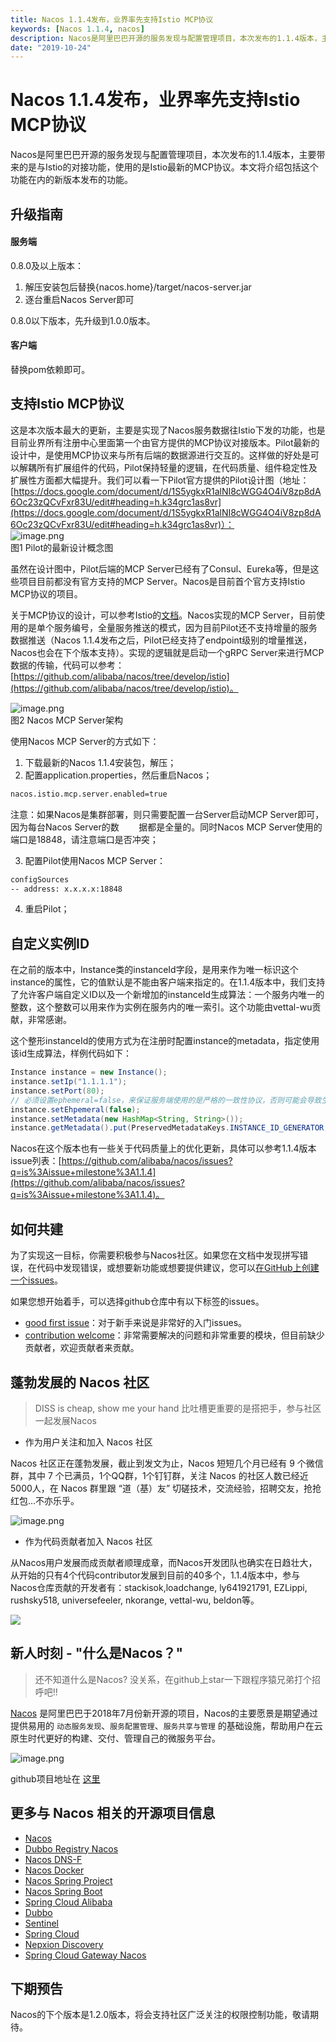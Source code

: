 ```yaml
---
title: Nacos 1.1.4发布，业界率先支持Istio MCP协议
keywords: [Nacos 1.1.4, nacos]
description: Nacos是阿里巴巴开源的服务发现与配置管理项目，本次发布的1.1.4版本，主要带来的是与Istio的对接功能，使用的是Istio最新的MCP协议。
date: "2019-10-24"
---
```


# Nacos 1.1.4发布，业界率先支持Istio MCP协议

Nacos是阿里巴巴开源的服务发现与配置管理项目，本次发布的1.1.4版本，主要带来的是与Istio的对接功能，使用的是Istio最新的MCP协议。本文将介绍包括这个功能在内的新版本发布的功能。

<a name="GdnN0"></a>
## 升级指南
<a name="SXacG"></a>
#### 服务端
0.8.0及以上版本：

1. 解压安装包后替换{nacos.home}/target/nacos-server.jar
1. 逐台重启Nacos Server即可

0.8.0以下版本，先升级到1.0.0版本。
<a name="CNPhB"></a>
#### 客户端
替换pom依赖即可。

<a name="07ZzZ"></a>
## 支持Istio MCP协议
这是本次版本最大的更新，主要是实现了Nacos服务数据往Istio下发的功能，也是目前业界所有注册中心里面第一个由官方提供的MCP协议对接版本。Pilot最新的设计中，是使用MCP协议来与所有后端的数据源进行交互的。这样做的好处是可以解耦所有扩展组件的代码，Pilot保持轻量的逻辑，在代码质量、组件稳定性及扩展性方面都大幅提升。我们可以看一下Pilot官方提供的Pilot设计图（地址：[https://docs.google.com/document/d/1S5ygkxR1alNI8cWGG4O4iV8zp8dA6Oc23zQCvFxr83U/edit#heading=h.k34grc1as8vr](https://docs.google.com/document/d/1S5ygkxR1alNI8cWGG4O4iV8zp8dA6Oc23zQCvFxr83U/edit#heading=h.k34grc1as8vr)）：<br />![image.png](https://cdn.nlark.com/yuque/0/2019/png/333810/1572940023007-e19f92da-a5a1-41f0-b37e-db8a678ad57f.png#align=left&display=inline&height=455&name=image.png&originHeight=659&originWidth=1080&search=&size=360963&status=done&width=746)<br />图1 Pilot的最新设计概念图

虽然在设计图中，Pilot后端的MCP Server已经有了Consul、Eureka等，但是这些项目目前都没有官方支持的MCP Server。Nacos是目前首个官方支持Istio MCP协议的项目。

关于MCP协议的设计，可以参考Istio的[文档](https://github.com/istio/api/tree/master/mcp)。Nacos实现的MCP Server，目前使用的是单个服务编号，全量服务推送的模式，因为目前Pilot还不支持增量的服务数据推送（Nacos 1.1.4发布之后，Pilot已经支持了endpoint级别的增量推送，Nacos也会在下个版本支持）。实现的逻辑就是启动一个gRPC Server来进行MCP数据的传输，代码可以参考：[https://github.com/alibaba/nacos/tree/develop/istio](https://github.com/alibaba/nacos/tree/develop/istio)。

![image.png](https://cdn.nlark.com/yuque/0/2019/png/333810/1572940023014-089f4517-840c-4f6e-ae29-2c308926d069.png#align=left&display=inline&height=365&name=image.png&originHeight=730&originWidth=1372&search=&size=300144&status=done&width=686)<br />图2 Nacos MCP Server架构

使用Nacos MCP Server的方式如下：

1. 下载最新的Nacos 1.1.4安装包，解压；
1. 配置application.properties，然后重启Nacos；

```html
nacos.istio.mcp.server.enabled=true
```

注意：如果Nacos是集群部署，则只需要配置一台Server启动MCP Server即可，因为每台Nacos Server的数        据都是全量的。同时Nacos MCP Server使用的端口是18848，请注意端口是否冲突；

3. 配置Pilot使用Nacos MCP Server：

```html
configSources
-- address: x.x.x.x:18848
```

4. 重启Pilot；

<a name="srliR"></a>
## 自定义实例ID
在之前的版本中，Instance类的instanceId字段，是用来作为唯一标识这个instance的属性，它的值默认是不能由客户端来指定的。在1.1.4版本中，我们支持了允许客户端自定义ID以及一个新增加的instanceId生成算法：一个服务内唯一的整数，这个整数可以用来作为实例在服务内的唯一索引。这个功能由vettal-wu贡献，非常感谢。

这个整形instanceId的使用方式为在注册时配置instance的metadata，指定使用该id生成算法，样例代码如下：

```java
Instance instance = new Instance();
instance.setIp("1.1.1.1");
instance.setPort(80);
// 必须设置ephemeral=false，来保证服务端使用的是严格的一致性协议，否则可能会导致生成的instance id冲突：
instance.setEhpemeral(false);
instance.setMetadata(new HashMap<String, String>());
instance.getMetadata().put(PreservedMetadataKeys.INSTANCE_ID_GENERATOR, Constants.SNOWFLAKE_INSTANCE_ID_GENERATOR);
```

Nacos在这个版本也有一些关于代码质量上的优化更新，具体可以参考1.1.4版本issue列表：[https://github.com/alibaba/nacos/issues?q=is%3Aissue+milestone%3A1.1.4](https://github.com/alibaba/nacos/issues?q=is%3Aissue+milestone%3A1.1.4)。

<a name="B7djZ"></a>
## 如何共建

为了实现这一目标，你需要积极参与Nacos社区。如果您在文档中发现拼写错误，在代码中发现错误，或想要新功能或想要提供建议，您可以[在GitHub上创建一个issues](https://github.com/alibaba/Nacos/issues/new)。

如果您想开始着手，可以选择github仓库中有以下标签的issues。

- [good first issue](https://github.com/alibaba/nacos/labels/good%20first%20issue)：对于新手来说是非常好的入门issues。
- [contribution welcome](https://github.com/alibaba/nacos/labels/contribution%20%E6%AC%A2%E8%BF%8E)：非常需要解决的问题和非常重要的模块，但目前缺少贡献者，欢迎贡献者来贡献。

<a name="7ddae8a4"></a>
## 蓬勃发展的 Nacos 社区

> DISS is cheap, show me your hand
> 比吐槽更重要的是搭把手，参与社区一起发展Nacos


- 作为用户关注和加入 Nacos 社区

Nacos 社区正在蓬勃发展，截止到发文为止，Nacos 短短几个月已经有 9 个微信群，其中 7 个已满员，1个QQ群，1个钉钉群，关注 Nacos 的社区人数已经近5000人，在 Nacos 群里跟 “道（基）友” 切磋技术，交流经验，招聘交友，抢抢红包...不亦乐乎。

![image.png](https://cdn.nlark.com/yuque/0/2019/png/333810/1572940023025-5e1cf910-5e80-4353-8b47-d0565a65bbda.png#align=left&display=inline&height=998&name=image.png&originHeight=998&originWidth=1786&search=&size=298649&status=done&width=1786)

- 作为代码贡献者加入 Nacos 社区

从Nacos用户发展而成贡献者顺理成章，而Nacos开发团队也确实在日趋壮大，从开始的只有4个代码contributor发展到目前的40多个，1.1.4版本中，参与Nacos仓库贡献的开发者有：stackisok,loadchange, ly641921791, EZLippi, rushsky518, universefeeler, nkorange, vettal-wu, beldon等。

![](https://cdn.nlark.com/lark/0/2018/png/15914/1542704700864-a9d54856-9bf6-4176-b449-c13fa02c5800.png#align=left&display=inline&height=387&linkTarget=_blank&originHeight=888&originWidth=1716&width=748#align=left&display=inline&height=386&originHeight=888&originWidth=1716&search=&status=done&width=746)

<a name="2461e1c0"></a>
## 新人时刻 - "什么是Nacos？"

> 还不知道什么是Nacos? 没关系，在github上star一下跟程序猿兄弟打个招呼吧!!


[Nacos](https://github.com/alibaba/nacos) 是阿里巴巴于2018年7月份新开源的项目，Nacos的主要愿景是期望通过提供易用的 `动态服务发现`、`服务配置管理`、`服务共享与管理` 的基础设施，帮助用户在云原生时代更好的构建、交付、管理自己的微服务平台。

![image.png](https://cdn.nlark.com/yuque/0/2019/png/333810/1572940023011-845b558c-5af1-4e75-8f6e-4aee37cdbb44.png#align=left&display=inline&height=332&name=image.png&originHeight=664&originWidth=1614&search=&size=282270&status=done&width=807)

github项目地址在 [这里](https://github.com/alibaba/nacos)

<a name="f26dbb6d"></a>
## 更多与 Nacos 相关的开源项目信息

- [Nacos](https://github.com/alibaba/nacos)
- [Dubbo Registry Nacos](https://github.com/dubbo/dubbo-registry-nacos)
- [Nacos DNS-F](https://github.com/nacos-group/nacos-coredns-plugin)
- [Nacos Docker](https://github.com/nacos-group/nacos-docker)
- [Nacos Spring Project](https://github.com/nacos-group/nacos-spring-project)
- [Nacos Spring Boot](https://github.com/nacos-group/nacos-spring-boot-project)
- [Spring Cloud Alibaba](https://github.com/spring-cloud-incubator/spring-cloud-alibaba)
- [Dubbo](http://dubbo.io/)
- [Sentinel](https://github.com/alibaba/Sentinel)
- [Spring Cloud](https://projects.spring.io/spring-cloud/)
- [Nepxion Discovery](https://github.com/Nepxion/Discovery)
- [Spring Cloud Gateway Nacos](https://github.com/SpringCloud/spring-cloud-gateway-nacos)

<a name="aswNK"></a>
## 下期预告
Nacos的下个版本是1.2.0版本，将会支持社区广泛关注的权限控制功能，敬请期待。
